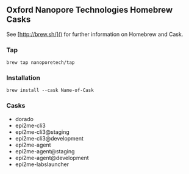## Oxford Nanopore Technologies Homebrew Casks

See [http://brew.sh/]() for further information on Homebrew and Cask.

### Tap
```code
brew tap nanoporetech/tap
```

### Installation
```code
brew install --cask Name-of-Cask
```

### Casks
*  dorado
*  epi2me-cli3
*  epi2me-cli3@staging
*  epi2me-cli3@development
*  epi2me-agent
*  epi2me-agent@staging
*  epi2me-agent@development
*  epi2me-labslauncher

